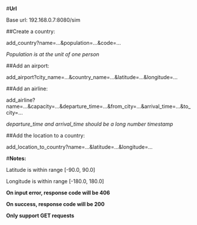#**Url**

Base url: 192.168.0.7:8080/sim


##Create a country:

add_country?name=...&population=...&code=...

*Population is at the unit of one person*


##Add an airport:

add_airport?city_name=...&country_name=...&latitude=...&longitude=...


##Add an airline:

add_airline?name=...&capacity=...&departure_time=...&from_city=...&arrival_time=...&to_city=...

*departure_time and arrival_time should be a long number timestamp*


##Add the location to a country:

add_location_to_country?name=...&latitude=...&longitude=...

#**Notes:**

Latitude is within range [-90.0, 90.0]

Longitude is within range [-180.0, 180.0]

**On input error, response code will be 406**

**On success, response code will be 200**

**Only support GET requests**
